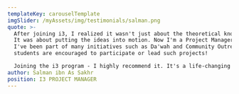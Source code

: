 ```yaml
---
templateKey: carouselTemplate
imgSlider: /myAssets/img/testimonials/salman.png
quote: >-
  After joining i3, I realized it wasn't just about the theoretical knowledge.
  It was about putting the ideas into motion. Now I'm a Project Manager at i3.
  I've been part of many initiatives such as Da'wah and Community Outreach. ALL
  students are encouraged to participate or lead such projects! 

  Joining the i3 program - I highly recommend it. It's a life-changing experience.
author: Salman ibn As Sakhr
position: I3 PROJECT MANAGER
---
```

